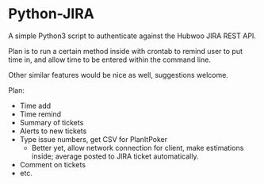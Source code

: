 # Python-JIRA

A simple Python3 script to authenticate against the Hubwoo JIRA REST API.

Plan is to run a certain method inside with crontab to remind user to put time in, and allow time to be entered within the command line.

Other similar features would be nice as well, suggestions welcome.

Plan:

- Time add
- Time remind
- Summary of tickets
- Alerts to new tickets
- Type issue numbers, get CSV for PlanItPoker
  - Better yet, allow network connection for client, make estimations inside; average posted to JIRA ticket automatically.
- Comment on tickets
- etc.
